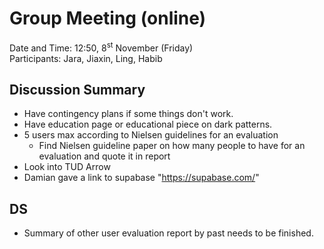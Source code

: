 # Group Meeting (online)

Date and Time: 12:50, 8<sup>st</sup> November (Friday)\
Participants: Jara, Jiaxin, Ling, Habib

## Discussion Summary 

- Have contingency plans if some things don't work.
- Have education page or educational piece on dark patterns. 
- 5 users max according to Nielsen guidelines for an evaluation
	- Find Nielsen guideline paper on how many people to have for an evaluation and quote it in report
- Look into TUD Arrow
- Damian gave a link to supabase "https://supabase.com/"

## DS
- Summary of other user evaluation report  by past needs to be finished.
